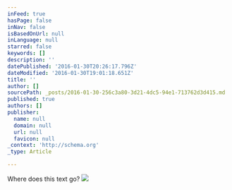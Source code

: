 ```yaml
---
inFeed: true
hasPage: false
inNav: false
isBasedOnUrl: null
inLanguage: null
starred: false
keywords: []
description: ''
datePublished: '2016-01-30T20:26:17.796Z'
dateModified: '2016-01-30T19:01:18.651Z'
title: ''
author: []
sourcePath: _posts/2016-01-30-256c3a80-3d21-4dc5-94e1-713762d3d415.md
published: true
authors: []
publisher:
  name: null
  domain: null
  url: null
  favicon: null
_context: 'http://schema.org'
_type: Article

---
```

Where does this text go?
![](https://the-grid-user-content.s3-us-west-2.amazonaws.com/dc3b9a92-272b-4cfd-9759-99b9a75f573b.jpg)